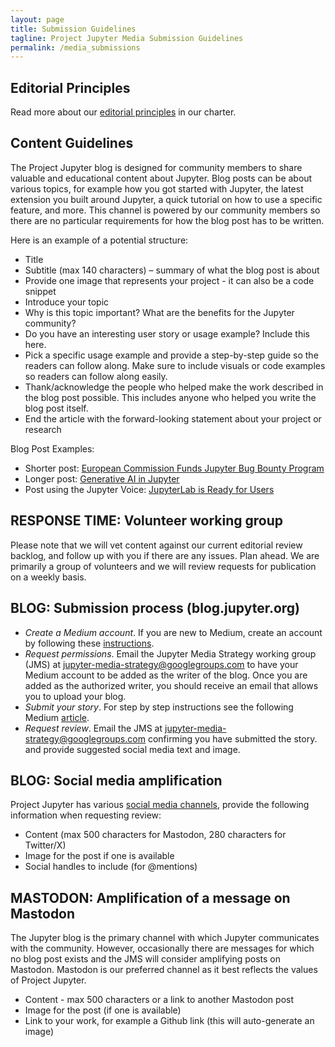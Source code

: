 ```yaml
---
layout: page
title: Submission Guidelines
tagline: Project Jupyter Media Submission Guidelines
permalink: /media_submissions
---
```


## Editorial Principles
Read more about our [editorial principles](https://jupyter.org/governance/charters/MediaStrategyCharter.html) in our charter.

## Content Guidelines
The Project Jupyter blog is designed for community members to share valuable and educational content about Jupyter. Blog posts can be about various topics, for example how you got started with Jupyter, the latest extension you built around Jupyter, a quick tutorial on how to use a specific feature, and more. This channel is powered by our community members so there are no particular requirements for how the blog post has to be written. 

Here is an example of a potential structure:

- Title
- Subtitle (max 140 characters) – summary of what the blog post is about
- Provide one image that represents your project - it can also be a code snippet
- Introduce your topic
- Why is this topic important? What are the benefits for the Jupyter community?
- Do you have an interesting user story or usage example? Include this here.
- Pick a specific usage example and provide a step-by-step guide so the readers can follow along. Make sure to include visuals or
  code examples so readers can follow along easily.
- Thank/acknowledge the people who helped make the work described in the blog post possible. This includes anyone who helped you
  write the blog post itself.
- End the article with the forward-looking statement about your project or research

Blog Post Examples:
- Shorter post: [European Commission Funds Jupyter Bug Bounty Program](https://blog.jupyter.org/european-commission-funds-jupyter-bug-bounty-program-b7b96f9831e6)
- Longer post: [Generative AI in Jupyter](https://blog.jupyter.org/generative-ai-in-jupyter-3f7174824862)
- Post using the Jupyter Voice: [JupyterLab is Ready for Users](https://blog.jupyter.org/jupyterlab-is-ready-for-users-5a6f039b8906)

## RESPONSE TIME: Volunteer working group
Please note that we will vet content against our current editorial review backlog, and follow up with you if there are any issues. Plan ahead. We are primarily a group of volunteers and we will review requests for publication on a weekly basis.

## BLOG: Submission process (blog.jupyter.org)
- *Create a Medium account*. If you are new to Medium, create an account by following these [instructions](https://help.medium.com/hc/en-us/articles/115004915268-Sign-in-or-sign-up-to-Medium).
- *Request permissions*. Email the Jupyter Media Strategy working group (JMS)  at jupyter-media-strategy@googlegroups.com  to have your Medium account to be added as the writer of the blog. Once you are added as the authorized writer, you should receive an email that allows you to upload your blog. 
- *Submit your story*. For step by step instructions see the following Medium [article](https://help.medium.com/hc/en-us/articles/213904978-Add-a-draft-or-post-to-publication).
- *Request review*. Email the JMS at jupyter-media-strategy@googlegroups.com confirming you have submitted the story.  and provide suggested social media text and image.

## BLOG: Social media amplification
Project Jupyter has various [social media channels](/social), provide the following information when requesting review:
- Content (max 500 characters for Mastodon, 280 characters for Twitter/X)
- Image for the post if one is available
- Social handles to include (for @mentions)

## MASTODON: Amplification of a message on Mastodon
The Jupyter blog is the primary channel with which Jupyter communicates with the community. However, occasionally there are messages for which no blog post exists and the JMS will consider amplifying posts on Mastodon.  Mastodon is our preferred channel as it best reflects the values of Project Jupyter.
- Content - max 500 characters or a link to another Mastodon post
- Image for the post (if one is available)
- Link to your work, for example a Github link (this will auto-generate an image)

